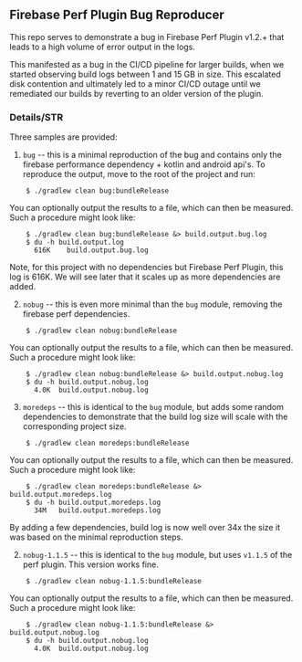 ## Firebase Perf Plugin Bug Reproducer

This repo serves to demonstrate a bug in Firebase Perf Plugin v1.2.+ that leads to a high volume of error output in the logs.

This manifested as a bug in the CI/CD pipeline for larger builds, when we started observing build logs between 1 and 15 GB
in size. This escalated disk contention and ultimately led to a minor CI/CD outage until we remediated our builds by reverting
to an older version of the plugin.

### Details/STR

Three samples are provided:

1. `bug` -- this is a minimal reproduction of the bug and contains only the firebase performance dependency + kotlin and android api's.
To reproduce the output, move to the root of the project and run:


```
    $ ./gradlew clean bug:bundleRelease
```

You can optionally output the results to a file, which can then be measured. Such a procedure might look like:

```
    $ ./gradlew clean bug:bundleRelease &> build.output.bug.log
    $ du -h build.output.log 
      616K	  build.output.bug.log
```

Note, for this project with no dependencies but Firebase Perf Plugin, this log is 616K. We will see later that it scales
up as more dependencies are added.

2. `nobug` -- this is even more minimal than the `bug` module, removing the firebase perf dependencies.

```
    $ ./gradlew clean nobug:bundleRelease
```

You can optionally output the results to a file, which can then be measured. Such a procedure might look like:

```
    $ ./gradlew clean nobug:bundleRelease &> build.output.nobug.log
    $ du -h build.output.nobug.log 
      4.0K	build.output.nobug.log
```

3. `moredeps` -- this is identical to the `bug` module, but adds some random dependencies to demonstrate that the
build log size will scale with the corresponding project size.

```
    $ ./gradlew clean moredeps:bundleRelease
```

You can optionally output the results to a file, which can then be measured. Such a procedure might look like:

```
    $ ./gradlew clean moredeps:bundleRelease &> build.output.moredeps.log
    $ du -h build.output.moredeps.log 
      34M	build.output.moredeps.log
```

By adding a few dependencies, build log is now well over 34x the size it was based on the minimal reproduction steps.

2. `nobug-1.1.5` -- this is identical to the `bug` module, but uses `v1.1.5` of the perf plugin. This version works fine.

```
    $ ./gradlew clean nobug-1.1.5:bundleRelease
```

You can optionally output the results to a file, which can then be measured. Such a procedure might look like:

```
    $ ./gradlew clean nobug-1.1.5:bundleRelease &> build.output.nobug.log
    $ du -h build.output.nobug.log 
      4.0K	build.output.nobug.log
```